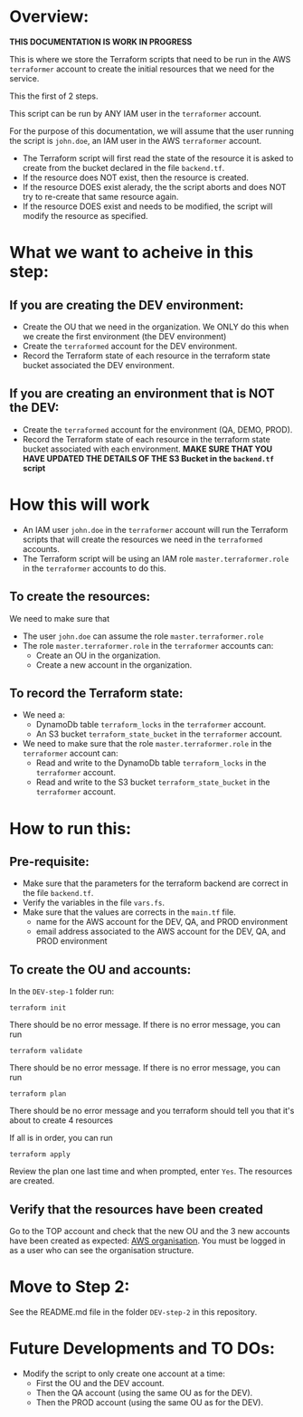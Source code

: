 # Overview:

**THIS DOCUMENTATION IS WORK IN PROGRESS**

This is where we store the Terraform scripts that need to be run in the AWS `terraformer` account to create the initial resources that we need for the service.

This the first of 2 steps.

This script can be run by ANY IAM user in the `terraformer` account.

For the purpose of this documentation, we will assume that the user running the script is `john.doe`, an IAM user in the AWS `terraformer` account.

- The Terraform script will first read the state of the resource it is asked to create from the bucket declared in the file `backend.tf`.
- If the resource does NOT exist, then the resource is created.
- If the resource DOES exist alerady, the the script aborts and does NOT try to re-create that same resource again.
- If the resource DOES exist and needs to be modified, the script will modify the resource as specified.

# What we want to acheive in this step:

## If you are creating the DEV environment:

- Create the OU that we need in the organization.
We ONLY do this when we create the first environment (the DEV environment)
- Create the `terraformed` account for the DEV environment.
- Record the Terraform state of each resource in the terraform state bucket associated the DEV environment.

## If you are creating an environment that is NOT the DEV:

- Create the `terraformed` account for the environment (QA, DEMO, PROD).
- Record the Terraform state of each resource in the terraform state bucket associated with each environment.
**MAKE SURE THAT YOU HAVE UPDATED THE DETAILS OF THE S3 Bucket in the `backend.tf` script**

# How this will work

- An IAM user `john.doe` in the `terraformer` account will run the Terraform scripts that will create the resources we need in the `terraformed` accounts.
- The Terraform script will be using an IAM role `master.terraformer.role` in the `terraformer` accounts to do this.

## To create the resources:

We need to make sure that 
- The user `john.doe` can assume the role `master.terraformer.role`
- The role `master.terraformer.role` in the `terraformer` accounts can:
    - Create an OU in the organization.
    - Create a new account in the organization.

## To record the Terraform state:

- We need a:
    - DynamoDb table `terraform_locks` in the `terraformer` account.
    - An S3 bucket `terraform_state_bucket` in the  `terraformer` account.
- We need to make sure that the role `master.terraformer.role` in the `terraformer` account can:
    - Read and write to the DynamoDb table `terraform_locks` in the `terraformer` account.
    - Read and write to the S3 bucket `terraform_state_bucket` in the  `terraformer` account.

# How to run this:

## Pre-requisite:

- Make sure that the parameters for the terraform backend are correct in the file `backend.tf`.
- Verify the variables in the file `vars.fs`.
- Make sure that the values are corrects in the `main.tf` file.
    - name for the AWS account for the DEV, QA, and PROD environment
    - email address associated to the AWS account for the DEV, QA, and PROD environment
 
## To create the OU and accounts:

In the `DEV-step-1` folder run:
```
terraform init
```
There should be no error message.
If there is no error message, you can run
```
terraform validate
```
There should be no error message.
If there is no error message, you can run
```
terraform plan
```
There should be no error message and you terraform should tell you that it's about to create 4 resources

If all is in order, you can run
```
terraform apply
```
Review the plan one last time and when prompted, enter `Yes`.
The resources are created.

## Verify that the resources have been created

Go to the TOP account and check that the new OU and the 3 new accounts have been created as expected: [AWS organisation](https://console.aws.amazon.com/organisations/home). You must be logged in as a user who can see the organisation structure.

# Move to Step 2:

See the README.md file in the folder `DEV-step-2` in this repository.

# Future Developments and TO DOs:

- Modify the script to only create one account at a time:
  - First the OU and the DEV account.
  - Then the QA account (using the same OU as for the DEV).
  - Then the PROD account (using the same OU as for the DEV).